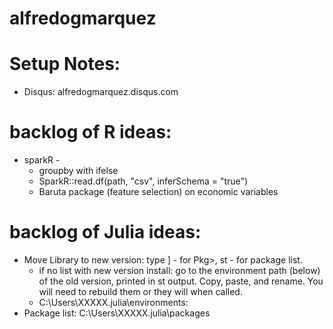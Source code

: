 # alfredogmarquez

# Setup Notes:
  - Disqus: alfredogmarquez.disqus.com

# backlog of R ideas:
  - sparkR -
    - groupby with ifelse
    - SparkR::read.df(path, "csv", inferSchema = "true")
    - Baruta package (feature selection) on economic variables

# backlog of Julia ideas:
  - Move Library to new version: type ] - for Pkg>, st - for package list.
    - if no list with new version install: go to the environment path (below) of the old version, printed in st output. Copy, paste, and rename. You will need to rebuild them or they will when called.
    - C:\Users\XXXXX\.julia\environments: 
  - Package list: C:\Users\XXXXX\.julia\packages
